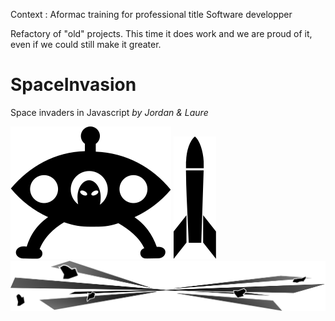 Context : Aformac training for professional title Software developper

Refactory of "old" projects. This time it does work and we are proud of it, even if we could still make it greater.

# SpaceInvasion
Space invaders in Javascript
*by Jordan & Laure*

![alien](img/alien2.svg) ![missile](img/missile.svg) ![exploLaterale](img/exploLaterale.svg) 
